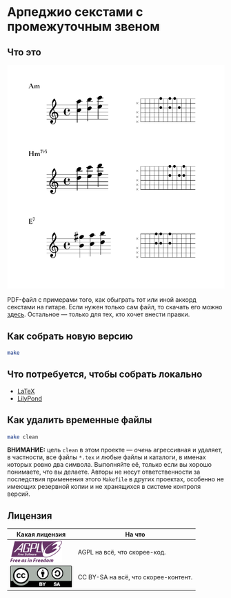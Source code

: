# Арпеджио секстами с промежуточным звеном

## Что это

![example](example.png "Content example")

PDF-файл с примерами того, как обыграть тот или иной аккорд секстами
на гитаре. Если нужен только сам файл, то скачать его можно [здесь](https://github.com/yashrk/chords-by-sixths/blob/main/arpeggios.pdf). Остальное — только для тех, кто хочет внести правки.

## Как собрать новую версию

```bash
make
```

## Что потребуется, чтобы собрать локально

 - [LaTeX](https://www.latex-project.org/)
 - [LilyPond](https://lilypond.org/)

## Как удалить временные файлы

```bash
make clean
```

**ВНИМАНИЕ:** цель `clean` в этом проекте — *очень* агрессивная и удаляет, в частности, все файлы `*.tex` и любые файлы и каталоги, в именах которых ровно два символа. Выполняйте её, только если вы хорошо понимаете, что вы делаете. Авторы не несут ответственности за последствия применения этого `Makefile` в других проектах, особенно не имеющих резервной копии и не хранящихся в системе контроля версий.

## Лицензия

| Какая лицензия                                                                       | На что                               |
|--------------------------------------------------------------------------------------|--------------------------------------|
| [![AGPL](agpl-v3.png "AGPL")](https://www.gnu.org/licenses/agpl-3.0.html)            | AGPL на всё, что скорее-код.         |
| [![CC BY-SA](by-sa.png "CC BY-SA")](https://creativecommons.org/licenses/by-sa/4.0/) | СС BY-SA на всё, что скорее-контент. |

